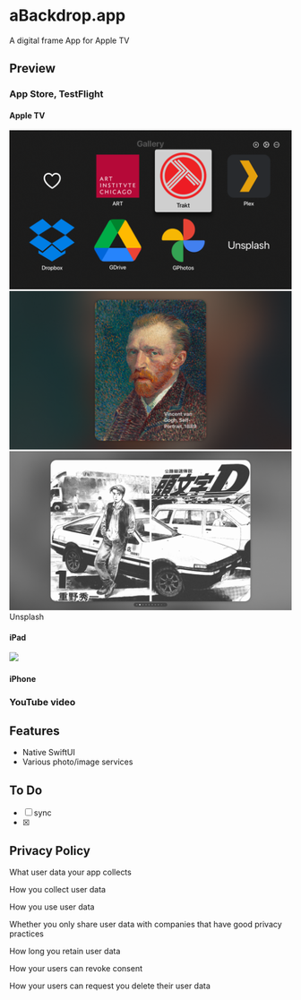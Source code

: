 # aBackdrop.app
A digital frame App for Apple TV

## Preview

### App Store, TestFlight

#### Apple TV
![home screen](./Screenshots/home.png)
![painting](./Screenshots/painting.png)
![comic](./Screenshots/comic.png)
Unsplash

#### iPad
![](./Screenshots/trakt.jpeg)

#### iPhone

### YouTube video

## Features
- Native SwiftUI
- Various photo/image services

## To Do
- [ ] sync
- [x]

## Privacy Policy 
What user data your app collects

How you collect user data

How you use user data

Whether you only share user data with companies that have good privacy practices

How long you retain user data

How your users can revoke consent

How your users can request you delete their user data
